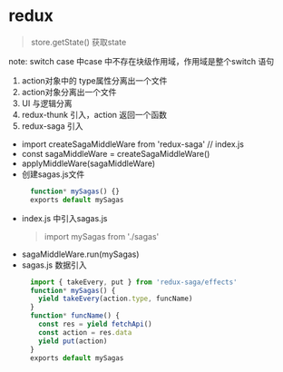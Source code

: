 # redux
> store.getState() 获取state

note: switch case 中case 中不存在块级作用域，作用域是整个switch 语句

1. action对象中的 type属性分离出一个文件
2. action对象分离出一个文件
3. UI 与逻辑分离
4. redux-thunk 引入，action 返回一个函数
5. redux-saga 引入
  - import createSagaMiddleWare from 'redux-saga' // index.js
  - const sagaMiddleWare = createSagaMiddleWare()
  - applyMiddleWare(sagaMiddleWare)
  - 创建sagas.js文件
    ```js
      function* mySagas() {}
      exports default mySagas
    ```
  - index.js 中引入sagas.js 
    > import mySagas from './sagas'
  - sagaMiddleWare.run(mySagas)
  - sagas.js 数据引入
    ```js
      import { takeEvery, put } from 'redux-saga/effects'
      function* mySagas() {
        yield takeEvery(action.type, funcName)
      }
      function* funcName() {
        const res = yield fetchApi()
        const action = res.data
        yield put(action)
      }
      exports default mySagas
    ```